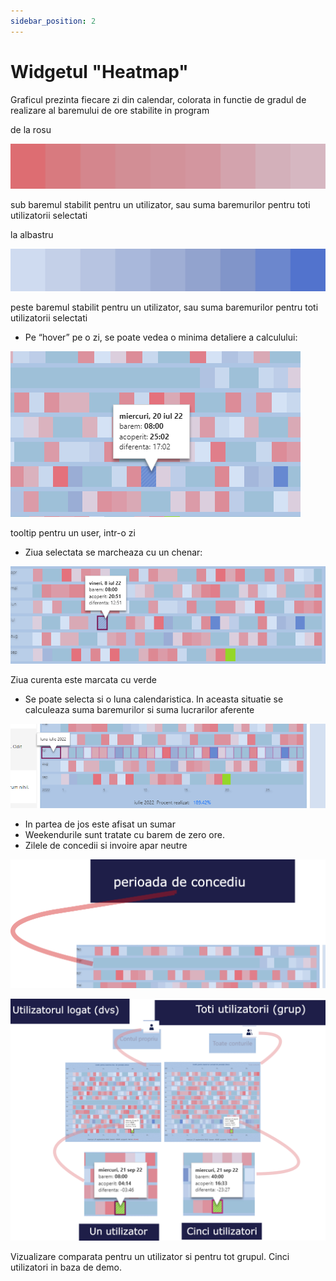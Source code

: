 ```yaml
---
sidebar_position: 2
---
```


# Widgetul "Heatmap"

Graficul prezinta fiecare zi din calendar, colorata in functie de gradul de realizare al baremului de ore stabilite in program

de la rosu

![sub baremul stabilit pentru un utilizator, sau suma baremurilor pentru toti utilizatorii selectati](Ghid%20pentru%20modulul%20Panoramic%20c19cdb04c3584e0eb4af6560ae6704b6/palette-rosu.png)

sub baremul stabilit pentru un utilizator, sau suma baremurilor pentru toti utilizatorii selectati

la albastru

![peste baremul stabilit pentru un utilizator, sau suma baremurilor pentru toti utilizatorii selectati](Ghid%20pentru%20modulul%20Panoramic%20c19cdb04c3584e0eb4af6560ae6704b6/palette-albastru.png)

peste baremul stabilit pentru un utilizator, sau suma baremurilor pentru toti utilizatorii selectati

- Pe “hover” pe o zi, se poate vedea o minima detaliere a calculului:

![tooltip pentru un user, intr-o zi](Ghid%20pentru%20modulul%20Panoramic%20c19cdb04c3584e0eb4af6560ae6704b6/Untitled%201.png)

tooltip pentru un user, intr-o zi

- Ziua selectata se marcheaza cu un chenar:

![Untitled](Ghid%20pentru%20modulul%20Panoramic%20c19cdb04c3584e0eb4af6560ae6704b6/Untitled%202.png)

Ziua curenta este marcata cu verde

- Se poate selecta  si o luna calendaristica. In aceasta situatie se calculeaza suma baremurilor si suma lucrarilor aferente

![Untitled](Ghid%20pentru%20modulul%20Panoramic%20c19cdb04c3584e0eb4af6560ae6704b6/Untitled%203.png)

- In partea de jos este afisat un sumar
- Weekendurile sunt tratate cu barem de zero ore.
- Zilele de concedii si invoire apar neutre

![g6256.png](Ghid%20pentru%20modulul%20Panoramic%20c19cdb04c3584e0eb4af6560ae6704b6/g6256.png)

![Vizualizare comparata pentru un utilizator si pentru tot grupul. Cinci utilizatori in baza de demo.](Ghid%20pentru%20modulul%20Panoramic%20c19cdb04c3584e0eb4af6560ae6704b6/heatmapUnulMaiMulti.png)

Vizualizare comparata pentru un utilizator si pentru tot grupul. Cinci utilizatori in baza de demo.
